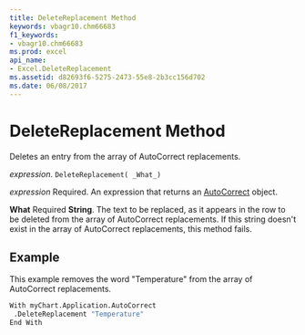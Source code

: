 ```yaml
---
title: DeleteReplacement Method
keywords: vbagr10.chm66683
f1_keywords:
- vbagr10.chm66683
ms.prod: excel
api_name:
- Excel.DeleteReplacement
ms.assetid: d82693f6-5275-2473-55e8-2b3cc156d702
ms.date: 06/08/2017
---
```



# DeleteReplacement Method

Deletes an entry from the array of AutoCorrect replacements.

_expression_. `DeleteReplacement( _What_)`

 _expression_ Required. An expression that returns an [AutoCorrect](Excel.AutoCorrect-graph-property.md) object.

 **What** Required **String**. The text to be replaced, as it appears in the row to be deleted from the array of AutoCorrect replacements. If this string doesn't exist in the array of AutoCorrect replacements, this method fails.

## Example

This example removes the word "Temperature" from the array of AutoCorrect replacements.


```vb
With myChart.Application.AutoCorrect 
 .DeleteReplacement "Temperature" 
End With
```


